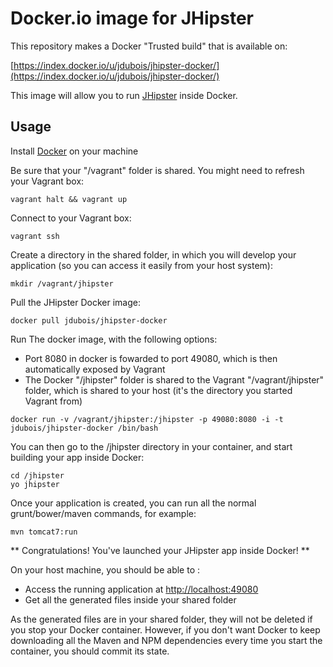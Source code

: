 Docker.io image for JHipster
=============

This repository makes a Docker "Trusted build" that is available on:

[https://index.docker.io/u/jdubois/jhipster-docker/](https://index.docker.io/u/jdubois/jhipster-docker/)

This image will allow you to run [JHipster](http://jhipster.github.io/) inside Docker.

Usage
-------

Install [Docker](https://www.docker.io/) on your machine

Be sure that your "/vagrant" folder is shared. You might need to refresh your Vagrant box:

```
vagrant halt && vagrant up
```

Connect to your Vagrant box:

```
vagrant ssh
```

Create a directory in the shared folder, in which you will develop your application (so you can access it easily from your host system):

```
mkdir /vagrant/jhipster
```

Pull the JHipster Docker image: 

```
docker pull jdubois/jhipster-docker
```

Run The docker image, with the following options:

- Port 8080 in docker is fowarded to port 49080, which is then automatically exposed by Vagrant
- The Docker "/jhipster" folder is shared to the Vagrant "/vagrant/jhipster" folder, which is shared to your host (it's the directory you started Vagrant from)

```
docker run -v /vagrant/jhipster:/jhipster -p 49080:8080 -i -t jdubois/jhipster-docker /bin/bash
```

You can then go to the /jhipster directory in your container, and start building your app inside Docker:
```
cd /jhipster
yo jhipster
```

Once your application is created, you can run all the normal grunt/bower/maven commands, for example:
```
mvn tomcat7:run
```

** Congratulations! You've launched your JHipster app inside Docker! **

On your host machine, you should be able to :

- Access the running application at [http://localhost:49080](http://localhost:49080)
- Get all the generated files inside your shared folder

As the generated files are in your shared folder, they will not be deleted if you stop your Docker container. However, if you don't want Docker to keep downloading all the Maven and NPM dependencies every time you start the container, you should commit its state.
